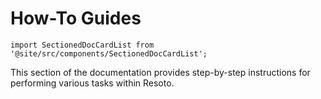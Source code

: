# How-To Guides

```mdx-code-block
import SectionedDocCardList from '@site/src/components/SectionedDocCardList';
```

This section of the documentation provides step-by-step instructions for performing various tasks within Resoto.

<SectionedDocCardList />
